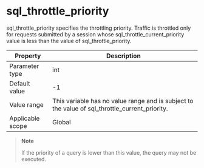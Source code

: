 sql_throttle_priority
==========================================
<!-- # docslug#/oceanbase-database/oceanbase-database/V4.0.0/sql_throttle_priority-1-2-3 -->
sql_throttle_priority specifies the throttling priority. Traffic is throttled only for requests submitted by a session whose sql_throttle_current_priority value is less than the value of sql_throttle_priority.


| **Property** | **Description** |
|--------|---------------------------------------------------|
| Parameter type | int |
| Default value | -1 |
| Value range | This variable has no value range and is subject to the value of sql_throttle_current_priority. |
| Applicable scope | Global |


> **Note**
>
> If the priority of a query is lower than this value, the query may not be executed.

